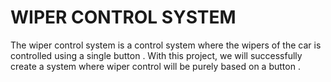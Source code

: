 # **WIPER CONTROL SYSTEM**
The wiper control  system is a control system where the wipers of the car is controlled using a single button . With this project, we will successfully create a system where wiper control will be purely based on a button .